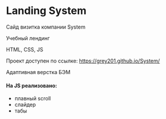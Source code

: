 #  Landing System
 
Cайд визитка компании System

Учебный лендинг

HTML, CSS, JS

Проект доступен по ссылке: https://grey201.github.io/System/

Адаптивная верстка
БЭМ

#### На JS реализовано:
-  плавный scroll
- слайдер
- табы
  